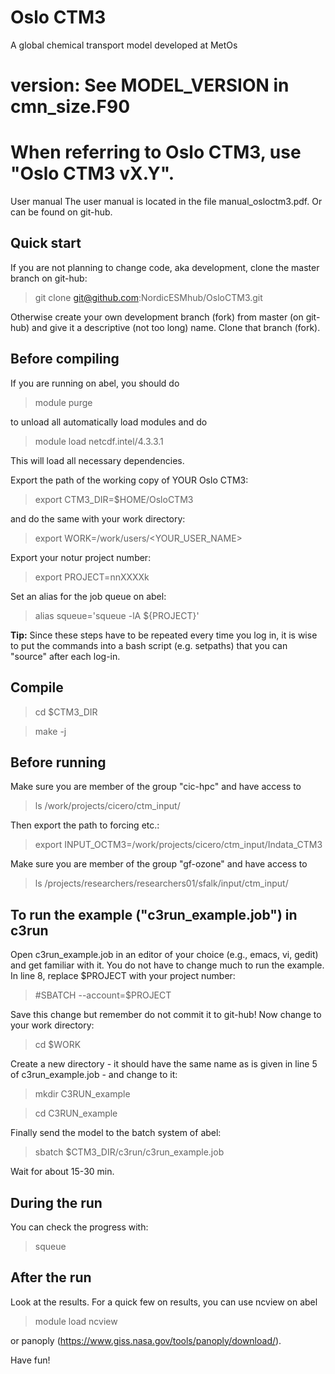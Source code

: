 # Oslo CTM3
A global chemical transport model developed at MetOs

version: See MODEL_VERSION in cmn_size.F90
======================================================================
When referring to Oslo CTM3, use "Oslo CTM3 vX.Y".
======================================================================

User manual
The user manual is located in the file manual_osloctm3.pdf.
Or can be found on git-hub.


## Quick start


If you are not planning to change code, aka development, clone the master branch on git-hub:

> git clone git@github.com:NordicESMhub/OsloCTM3.git

Otherwise create your own development branch (fork) from master (on git-hub) and give it a descriptive (not too long) name. Clone that branch (fork).

## Before compiling

If you are running on abel, you should do

> module purge

to unload all automatically load modules and do

> module load netcdf.intel/4.3.3.1

This will load all necessary dependencies.

Export the path of the working copy of YOUR Oslo CTM3:

> export CTM3_DIR=$HOME/OsloCTM3

and do the same with your work directory:

> export WORK=/work/users/<YOUR_USER_NAME>

Export your notur project number:

> export PROJECT=nnXXXXk

Set an alias for the job queue on abel:

> alias squeue='squeue -lA ${PROJECT}'

**Tip:**
Since these steps have to be repeated every time you log in,
it is wise to put the commands into a bash script (e.g. setpaths) 
that you can "source" after each log-in.

## Compile

> cd $CTM3_DIR

> make -j

## Before running


Make sure you are member of the group "cic-hpc" and have access to

> ls /work/projects/cicero/ctm_input/

Then export the path to forcing etc.:

> export INPUT_OCTM3=/work/projects/cicero/ctm_input/Indata_CTM3

Make sure you are member of the group "gf-ozone" and have access to

> ls /projects/researchers/researchers01/sfalk/input/ctm_input/

## To run the example ("c3run_example.job") in c3run

Open c3run_example.job in an editor of your choice (e.g., emacs, vi, gedit)
and get familiar with it. 
You do not have to change much to run the example.
In line 8, replace $PROJECT with your project number:

> #SBATCH --account=$PROJECT

Save this change but remember do not commit it to git-hub!
Now change to your work directory:

> cd $WORK

Create a new directory - it should have the same name as is given in line 5 of c3run_example.job - and change to it:

> mkdir C3RUN_example

> cd C3RUN_example

Finally send the model to the batch system of abel:

> sbatch $CTM3_DIR/c3run/c3run_example.job

Wait for about 15-30 min.

## During the run

You can check the progress with:

> squeue

## After the run

Look at the results.
For a quick few on results, you can use ncview on abel

> module load ncview

or panoply (https://www.giss.nasa.gov/tools/panoply/download/).


Have fun!

